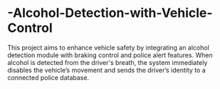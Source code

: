 # -Alcohol-Detection-with-Vehicle-Control
This project aims to enhance vehicle safety by integrating an alcohol detection module with braking control and police alert features. When alcohol is detected from the driver's breath, the system immediately disables the vehicle’s movement and sends the driver’s identity to a connected police database.
